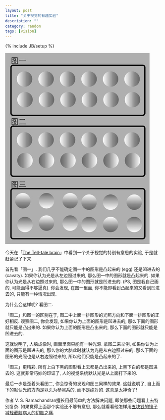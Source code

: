 ```yaml
---
layout: post
title: "关于视觉的有趣实验"
description: ""
category: random
tags: [vision]
---
```

{% include JB/setup %}

![视觉实验图](/images/vision.jpg)

今天在「[The Tell-tale brain](http://book.douban.com/subject/4771145/)」中看到一个关于视觉的特别有意思的实验, 于是就赶紧记了下来.

首先看「图一」. 我们几乎不能确定图一中的图形是凸起来的 (egg) 还是凹进去的 (cavaty). 如果你认为光是从左边照过来的, 那么图一中的图形就是凸起来的. 如果你认为光是从右边照过来的, 那么图一中的图形就是凹进去的. (PS, 图是我自己画的, 可能画得不够逼真). 你会发现, 在图一里面, 你不能即看到凸起来的又看到凹进去的, 只能有一种情况出现. 

为什么会这样呢? 看图二.

「图二」和图一的区别在于, 图二中上面一排图形的光照方向和下面一排图形的正好相反. 观察图二, 你会发现, 如果你认为上面的图形是凹进去的, 那么下面的图形就只能是凸出来的. 如果你认为上面的图形是凸出来的, 那么下面的图形就只能是凹进去的. 

这就说明了, 人脑成像时, 画面里面只能有一种光源. 拿图二来举例, 如果你认为上面的图形是凹进去的, 那么你的大脑此时就认为光是从右边照过来的. 那么下面的图形的光照也是从右边照过来的, 所以他们只能是凸起来的了.

「图三」更精彩. 所有上白下黑的图形看上去都是凸出来的, 上黑下白的都是凹进去的. 这就非常巧妙的印证了, 人的视觉系统默认光是从上面打下来的. 

最后一步是歪着头看图二, 你会惊奇的发现和图三同样的效果. 这就说明了, 自上而下的默认光的方向是以头为参照系的, 而不是绝对的. 这真是太神奇了!

作者 V. S. Ramachandran擅长用最简单的方法解决问题, 即使那些问题看上去特别复杂. 如果觉得上面那个实验还不够有意思, 那么就看看他怎样用[五块钱的镜子减轻截肢病人的幻肢之痛](http://www.ted.com/talks/vilayanur_ramachandran_on_your_mind.html).
